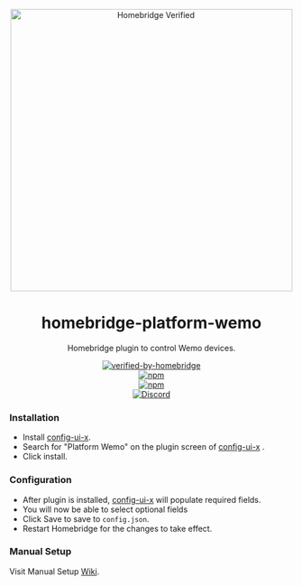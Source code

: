 <p align="center">
   <a href="https://github.com/homebridge/verified/blob/master/verified-plugins.json"><img alt="Homebridge Verified" src="https://user-images.githubusercontent.com/43026681/95106028-de567f00-072f-11eb-9964-176975c7a0f1.png" width="500px"></a>
</p>
<span align="center">
  
# homebridge-platform-wemo

 Homebridge plugin to control Wemo devices.
 
 [![verified-by-homebridge](https://badgen.net/badge/homebridge/verified/purple)](https://github.com/homebridge/homebridge/wiki/Verified-Plugins)   
 [![npm](https://img.shields.io/npm/v/homebridge-platform-wemo/latest?label=release)](https://www.npmjs.com/package/homebridge-ewelink)   
 [![npm](https://img.shields.io/npm/dt/homebridge-ewelink)](https://www.npmjs.com/package/homebridge-ewelink)   
 [![Discord](https://img.shields.io/discord/432663330281226270?color=728ED5&logo=discord&label=discord)](https://discord.com/channels/432663330281226270/742733745743855627)

</span>

### Installation

- Install [config-ui-x](https://github.com/oznu/homebridge-config-ui-x).
- Search for "Platform Wemo" on the plugin screen of [config-ui-x](https://github.com/oznu/homebridge-config-ui-x) .
- Click install.

### Configuration

- After plugin is installed, [config-ui-x](https://github.com/oznu/homebridge-config-ui-x) will populate required fields.
- You will now be able to select optional fields
- Click Save to save to `config.json`.
- Restart Homebridge for the changes to take effect.

### Manual Setup

Visit Manual Setup [Wiki](https://github.com/homebridge-plugins/homebridge-platform-wemo/wiki/Manual-Setup).
